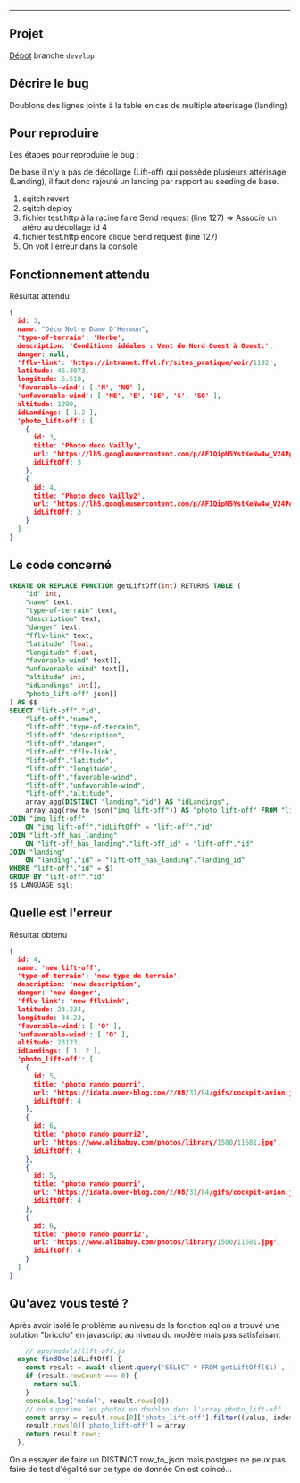 






-----------------------------------------

## Projet

[Dépot](https://github.com/O-clock-Yggdrasil/projet-16-vol-rando-back) branche `develop`

## Décrire le bug
Doublons des lignes jointe à la table en cas de multiple ateerisage (landing)

## Pour reproduire
Les étapes pour reproduire le bug :

De base il n'y a pas de décollage (Lift-off) qui possède plusieurs attérisage (Landing), il faut donc rajouté un landing par rapport au seeding de base.
1. sqitch revert
2. sqitch deploy
3. fichier test.http à la racine faire Send request (line 127) => Associe un atéro au décollage id 4
3. fichier test.http encore cliqué Send request (line 127)
4. On voit l'erreur dans la console

## Fonctionnement attendu
Résultat attendu
``` json
{
  id: 3,
  name: "Déco Notre Dame D'Hermon",
  'type-of-terrain': 'Herbe',
  description: 'Conditions idéales : Vent de Nord Ouest à Ouest.',
  danger: null,
  'fflv-link': 'https://intranet.ffvl.fr/sites_pratique/voir/1192',
  latitude: 46.3073,
  longitude: 6.518,
  'favorable-wind': [ 'N', 'NO' ],
  'unfavorable-wind': [ 'NE', 'E', 'SE', 'S', 'SO' ],
  altitude: 1290,
  idLandings: [ 1,2 ],
  'photo_lift-off': [
    {
      id: 3,
      title: 'Photo deco Vailly',
      url: 'https://lh5.googleusercontent.com/p/AF1QipN5YstKeNw4w_V24PgOYCRZNr9-M9h-nSs8nh3A=w408-h306-k-no',
      idLiftOff: 3
    },
    {
      id: 4,
      title: 'Photo deco Vailly2',
      url: 'https://lh5.googleusercontent.com/p/AF1QipN5YstKeNw4w_V24PgOYCRZNr9-M9h-nSs8nh3A=w408-h306-k-no',
      idLiftOff: 3
    }
  ]
}
```
## Le code concerné


``` sql
CREATE OR REPLACE FUNCTION getLiftOff(int) RETURNS TABLE (
	"id" int,
	"name" text,
	"type-of-terrain" text,
	"description" text,
	"danger" text,
	"fflv-link" text,
	"latitude" float,
	"longitude" float,
	"favorable-wind" text[],
	"unfavorable-wind" text[],
	"altitude" int,
	"idLandings" int[],
	"photo_lift-off" json[]
) AS $$
SELECT "lift-off"."id",
	"lift-off"."name",
	"lift-off"."type-of-terrain",
	"lift-off"."description",
	"lift-off"."danger",
	"lift-off"."fflv-link",
	"lift-off"."latitude",
	"lift-off"."longitude",
	"lift-off"."favorable-wind",
	"lift-off"."unfavorable-wind",
	"lift-off"."altitude",
	array_agg(DISTINCT "landing"."id") AS "idLandings",
    array_agg(row_to_json("img_lift-off")) AS "photo_lift-off" FROM "lift-off"
JOIN "img_lift-off" 
	ON "img_lift-off"."idLiftOff" = "lift-off"."id"
JOIN "lift-off_has_landing"
	ON "lift-off_has_landing"."lift-off_id" = "lift-off"."id"
JOIN "landing"
	ON "landing"."id" = "lift-off_has_landing"."landing_id"
WHERE "lift-off"."id" = $1
GROUP BY "lift-off"."id"
$$ LANGUAGE sql;
```


## Quelle est l'erreur
Résultat obtenu

``` json
{
  id: 4,
  name: 'new lift-off',
  'type-of-terrain': 'new type de terrain',
  description: 'new description',
  danger: 'new danger',
  'fflv-link': 'new fflvLink',
  latitude: 23.234,
  longitude: 34.23,
  'favorable-wind': [ 'O' ],
  'unfavorable-wind': [ 'O' ],
  altitude: 23123,
  idLandings: [ 1, 2 ],
  'photo_lift-off': [
    {
      id: 5,
      title: 'photo rando pourri',
      url: 'https://idata.over-blog.com/2/08/31/84/gifs/cockpit-avion.jpg',
      idLiftOff: 4
    },
    {
      id: 6,
      title: 'photo rando pourri2',
      url: 'https://www.alibabuy.com/photos/library/1500/11681.jpg',
      idLiftOff: 4
    },
    {
      id: 5,
      title: 'photo rando pourri',
      url: 'https://idata.over-blog.com/2/08/31/84/gifs/cockpit-avion.jpg',
      idLiftOff: 4
    },
    {
      id: 6,
      title: 'photo rando pourri2',
      url: 'https://www.alibabuy.com/photos/library/1500/11681.jpg',
      idLiftOff: 4
    }
  ]
}
```

## Qu'avez vous testé ?

Après avoir isolé le problème au niveau de la fonction sql
on a trouvé une solution "bricolo" en javascript au niveau du modèle mais pas satisfaisant

```javascript
    // app/models/lift-off.js  
  async findOne(idLiftOff) {
    const result = await client.query('SELECT * FROM getLiftOff($1)', [idLiftOff]);
    if (result.rowCount === 0) {
      return null;
    }
    console.log('model', result.rows[0]);
    // on supprime les photos en doublon dans l'array photo_lift-off
    const array = result.rows[0]['photo_lift-off'].filter((value, index, arr) => arr.findIndex((t) => (JSON.stringify(t) === JSON.stringify(value))) === index);
    result.rows[0]['photo_lift-off'] = array;
    return result.rows;
  },
```

On a essayer de faire un DISTINCT row_to_json mais postgres ne peux pas faire de test d'égalité sur ce type de donnée
On est coincé...
